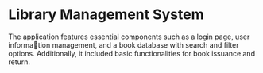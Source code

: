 # Library Management System 

The application features essential components such as a login page, user information management, and a book database with search and filter options. Additionally, it included basic functionalities
for book issuance and return.
